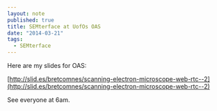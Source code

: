 ```yaml
---
layout: note
published: true
title: SEMterface at UofOs OAS
date: "2014-03-21"
tags: 
  - SEMterface
---
```


Here are my slides for OAS:

[http://slid.es/bretcomnes/scanning-electron-microscope-web-rtc--2](http://slid.es/bretcomnes/scanning-electron-microscope-web-rtc--2)

See everyone at 6am.